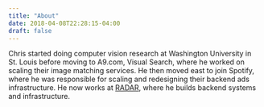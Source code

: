 ```yaml
---
title: "About"
date: 2018-04-08T22:28:15-04:00
draft: false
---
```


Chris started doing computer vision research at Washington University in St. Louis before moving to A9.com, Visual Search, where he worked on scaling their image matching services. He then moved east to join Spotify, where he was responsible for scaling and redesigning their backend ads infrastructure. He now works at [RADAR](https://goradar.com), where he builds backend systems and infrastructure.
